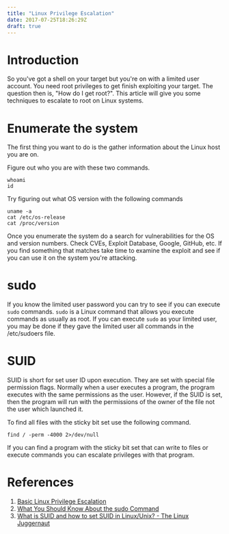 ```yaml
---
title: "Linux Privilege Escalation"
date: 2017-07-25T18:26:29Z
draft: true
---
```


# Introduction
So you've got a shell on your target but you're on with a limited user account. You need root privileges to get finish exploiting your target. The question then is, "How do I get root?". This article will give you some techniques to escalate to root on Linux systems.

# Enumerate the system
The first thing you want to do is the gather information about the Linux host you are on.

Figure out who you are with these two commands.
```
whoami
id
```

Try figuring out what OS version with the following commands
```
uname -a
cat /etc/os-release
cat /proc/version
```

Once you enumerate the system do a search for vulnerabilities for the OS and version numbers. Check CVEs, Exploit Database, Google, GitHub, etc. If you find something that matches take time to examine the exploit and see if you can use it on the system you're attacking.

# sudo
If you know the limited user password you can try to see if you can execute ```sudo``` commands. ```sudo``` is a Linux command that allows you execute commands as usually as root. If you can execute ```sudo``` as your limited user, you may be done if they gave the limited user all commands in the /etc/sudoers file.

# SUID
SUID is short for set user ID upon execution. They are set with special file permission flags. Normally when a user executes a program, the program executes with the same permissions as the user. However, if the SUID is set, then the program will run with the permissions of the owner of the file not the user which launched it.

To find all files with the sticky bit set use the following command.
```
find / -perm -4000 2>/dev/null
```

If you can find a program with the sticky bit set that can write to files or execute commands you can escalate privileges with that program.

# References
1. [Basic Linux Privilege Escalation](https://blog.g0tmi1k.com/2011/08/basic-linux-privilege-escalation/)
2. [What You Should Know About the sudo Command](https://www.lifewire.com/what-to-know-sudo-command-3576779)
3. [What is SUID and how to set SUID in Linux/Unix? - The Linux Juggernaut](http://www.linuxnix.com/suid-set-suid-linuxunix/)